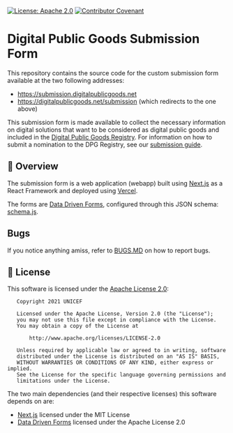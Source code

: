 [![License: Apache 2.0](https://img.shields.io/badge/License-Apache%202.0-blue.svg)](https://www.gnu.org/licenses/gpl-3.0) [![Contributor Covenant](https://img.shields.io/badge/Contributor%20Covenant-v2.0%20adopted-ff69b4.svg)](CODE_OF_CONDUCT.md)

# Digital Public Goods Submission Form

This repository contains the source code for the custom submission form available at the two following addresses:
* https://submission.digitalpublicgoods.net
* https://digitalpublicgoods.net/submission (which redirects to the one above)

This submission form is made available to collect the necessary information on digital solutions that want to be considered as digital public goods and included in the [Digital Public Goods Registry](https://digitalpublicgoods.net/registry). For information on how to submit a nomination to the DPG Registry, see our [submission guide](https://digitalpublicgoods.net/submission-guide/).

## 👀 Overview

The submission form is a web application (webapp) built using [Next.js](https://nextjs.org/) as a React Framework and deployed using [Vercel](https://vercel.com/). 

The forms are [Data Driven Forms](https://data-driven-forms.org/), configured through this JSON schema: [schema.js](https://json-schema.org).

## Bugs

If you notice anything amiss, refer to [BUGS.MD](BUGS.md) on how to report bugs.

## :memo: License

This software is licensed under the [Apache License 2.0](LICENSE):

```
   Copyright 2021 UNICEF

   Licensed under the Apache License, Version 2.0 (the "License");
   you may not use this file except in compliance with the License.
   You may obtain a copy of the License at

       http://www.apache.org/licenses/LICENSE-2.0

   Unless required by applicable law or agreed to in writing, software
   distributed under the License is distributed on an "AS IS" BASIS,
   WITHOUT WARRANTIES OR CONDITIONS OF ANY KIND, either express or implied.
   See the License for the specific language governing permissions and
   limitations under the License.
```

The two main dependencies (and their respective licenses) this software depends on are:
* [Next.js](https://nextjs.org/) licensed under the MIT License
* [Data Driven Forms](https://data-driven-forms.org/) licensed under the Apache License 2.0
